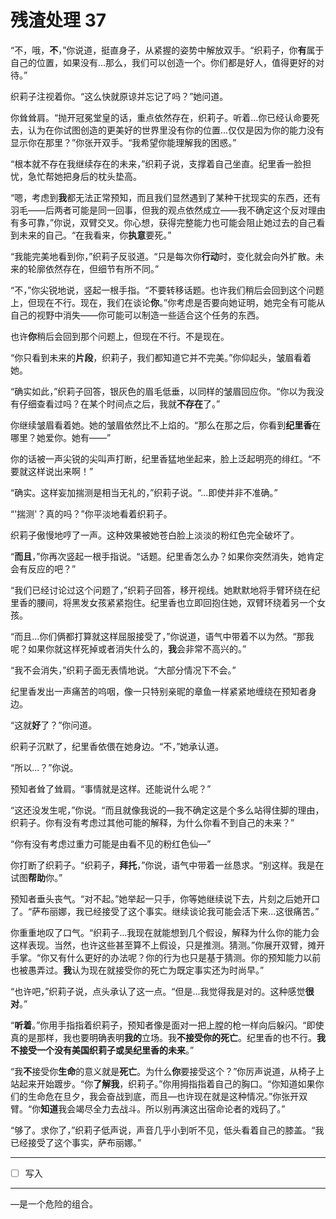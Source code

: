 # 残渣处理 37

“不，哦，**不**，”你说道，挺直身子，从紧握的姿势中解放双手。“织莉子，你**有**属于自己的位置，如果没有...那么，我们可以创造一个。你们都是好人，值得更好的对待。”

织莉子注视着你。“这么快就原谅并忘记了吗？”她问道。

你耸耸肩。“抛开冠冕堂皇的话，重点依然存在，织莉子。听着...你已经认命要死去，认为在你试图创造的更美好的世界里没有你的位置...仅仅是因为你的能力没有显示你在那里？”你张开双手。“我希望你能理解我的困惑。”

“根本就不存在我继续存在的未来，”织莉子说，支撑着自己坐直。纪里香一脸担忧，急忙帮她把身后的枕头垫高。

“嗯，考虑到**我**都无法正常预知，而且我们显然遇到了某种干扰现实的东西，还有羽毛——后两者可能是同一回事，但我的观点依然成立——我不确定这个反对理由有多可靠，”你说，双臂交叉。你心想，获得完整能力也可能会阻止她过去的自己看到未来的自己。“在我看来，你**执意**要死。”

“我能完美地看到你，”织莉子反驳道。“只是每次你**行动**时，变化就会向外扩散。未来的轮廓依然存在，但细节有所不同。”

“不，”你尖锐地说，竖起一根手指。“不要转移话题。也许我们稍后会回到这个问题上，但现在不行。现在，我们在谈论**你**。”你考虑是否要向她证明，她完全有可能从自己的视野中消失——你可能可以制造一些适合这个任务的东西。

也许**你**稍后会回到那个问题上，但现在不行。不是现在。

“你只看到未来的**片段**，织莉子，我们都知道它并不完美。”你仰起头，皱眉看着她。

“确实如此，”织莉子回答，银灰色的眉毛低垂，以同样的皱眉回应你。“你以为我没有仔细查看过吗？在某个时间点之后，我就**不存在**了。”

你继续皱眉看着她。她的皱眉依然比不上焰的。“那么在那之后，你看到**纪里香**在哪里？她爱你。她有——”

你的话被一声尖锐的尖叫声打断，纪里香猛地坐起来，脸上泛起明亮的绯红。“不要就这样说出来啊！”

“确实。这样妄加揣测是相当无礼的，”织莉子说。“...即使并非不准确。”

“'揣测'？真的吗？”你平淡地看着织莉子。

织莉子傲慢地哼了一声。这种效果被她苍白脸上淡淡的粉红色完全破坏了。

“**而且**，”你再次竖起一根手指说。“话题。纪里香怎么办？如果你突然消失，她肯定会有反应的吧？”

“我们已经讨论过这个问题了，”织莉子回答，移开视线。她默默地将手臂环绕在纪里香的腰间，将黑发女孩紧紧抱住。纪里香也立即回抱住她，双臂环绕着另一个女孩。

“而且...你们俩都打算就这样屈服接受了，”你说道，语气中带着不以为然。“那我呢？如果你就这样死掉或者消失什么的，**我**会非常不高兴的。”

“我不会消失，”织莉子面无表情地说。“大部分情况下不会。”

纪里香发出一声痛苦的呜咽，像一只特别亲昵的章鱼一样紧紧地缠绕在预知者身边。

“这就**好**了？”你问道。

织莉子沉默了，纪里香依偎在她身边。“不，”她承认道。

“所以...？”你说。

预知者耸了耸肩。“事情就是这样。还能说什么呢？”

“这还没发生呢，”你说。“而且就像我说的—我不确定这是个多么站得住脚的理由，织莉子。你有没有考虑过其他可能的解释，为什么你看不到自己的未来？”

“你有没有考虑过重力可能是由看不见的粉红色仙—”

你打断了织莉子。“织莉子，**拜托**，”你说，语气中带着一丝恳求。“别这样。我是在试图**帮助**你。”

预知者垂头丧气。“对不起。”她举起一只手，你等她继续说下去，片刻之后她开口了。“萨布丽娜，我已经接受了这个事实。继续谈论我可能会活下来...这很痛苦。”

你重重地叹了口气。“织莉子...我现在就能想到几个假设，解释为什么你的能力会这样表现。当然，也许这些甚至算不上假设，只是推测。猜测。”你展开双臂，摊开手掌。“你又有什么更好的办法呢？你的行为也只是基于猜测。你的预知能力以前也被愚弄过。**我**认为现在就接受你的死亡为既定事实还为时尚早。”

“也许吧，”织莉子说，点头承认了这一点。“但是...我觉得我是对的。这种感觉**很对**。”

“**听着**。”你用手指指着织莉子，预知者像是面对一把上膛的枪一样向后躲闪。“即使真的是那样，我也要明确表明**我的**立场。我**不接受你的死亡**。纪里香的也不行。**我不接受一个没有美国织莉子或吴纪里香的未来**。”

“我**不**接受你**生命**的意义就是**死亡**。为什么**你**要接受这个？”你厉声说道，从椅子上站起来开始踱步。“你**了解我**，织莉子。”你用拇指指着自己的胸口。“你知道如果你们的生命危在旦夕，我会奋战到底，而且—也许现在就是这种情况。”你张开双臂。“你**知道**我会竭尽全力去战斗。所以别再演这出宿命论者的戏码了。”

“够了。求你了，”织莉子低声说，声音几乎小到听不见，低头看着自己的膝盖。“我已经接受了这个事实，萨布丽娜。”

---

- [ ] 写入

---

—是一个危险的组合。
